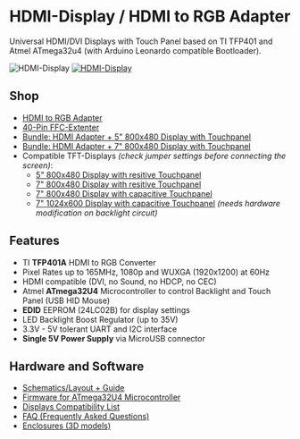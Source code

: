 # HDMI-Display / HDMI to RGB Adapter
Universal HDMI/DVI Displays with Touch Panel based on TI TFP401 and Atmel ATmega32u4 (with Arduino Leonardo compatible Bootloader).

![HDMI-Display](https://raw.github.com/x893/HDMI-Display/master/pcb/HDMI-Display_v10-0603.jpg)
[![HDMI-Display](https://raw.github.com/watterott/HDMI-Display/master/pcb/HDMI-Display_v10.jpg)](http://www.watterott.com/en/HDMI-RGB-adapter-with-ATmega32U4-touch-controller)


## Shop
* [HDMI to RGB Adapter](http://www.watterott.com/en/HDMI-RGB-adapter-with-ATmega32U4-touch-controller)
* [40-Pin FFC-Extenter](http://www.watterott.com/en/40-Pin-FFC-extenter)
* [Bundle: HDMI Adapter + 5" 800x480 Display with Touchpanel](http://www.watterott.com/en/5-800x480-HDMI-Display-with-resistive-touch)
* [Bundle: HDMI Adapter + 7" 800x480 Display with Touchpanel](http://www.watterott.com/en/7-800x480-HDMI-Display-with-resistive-touch)
* Compatible TFT-Displays *(check jumper settings before connecting the screen)*:
  * [5" 800x480 Display with resitive Touchpanel](http://www.watterott.com/en/5-800x480-TFT-Display)
  * [7" 800x480 Display with resitive Touchpanel](http://www.watterott.com/en/7-800x480-TFT-Display)
  * [7" 800x480 Display with capacitive Touchpanel](http://www.watterott.com/en/7-inch-800x480-TFT-LCD-Display-with-capacitive-touch-panel)
  * [7" 1024x600 Display with capacitive Touchpanel](http://www.watterott.com/en/7-inch-1024x600-TFT-LCD-Display-with-capacitive-touch-panel) *(needs hardware modification on backlight circuit)*


## Features
* TI **TFP401A** HDMI to RGB Converter
* Pixel Rates up to 165MHz, 1080p and WUXGA (1920x1200) at 60Hz
* HDMI compatible (DVI, no Sound, no HDCP, no CEC)
* Atmel **ATmega32U4** Microcontroller to control Backlight and Touch Panel (USB HID Mouse)
* **EDID** EEPROM (24LC02B) for display settings
* LED Backlight Boost Regulator (up to 35V)
* 3.3V - 5V tolerant UART and I2C interface
* **Single 5V Power Supply** via MicroUSB connector


## Hardware and Software
* [Schematics/Layout + Guide](https://github.com/watterott/HDMI-Display/tree/master/pcb)
* [Firmware for ATmega32U4 Microcontroller](https://github.com/watterott/HDMI-Display/tree/master/src)
* [Displays Compatibility List](https://github.com/watterott/HDMI-Display/blob/master/docu/Displays.md)
* [FAQ (Frequently Asked Questions)](https://github.com/watterott/HDMI-Display/blob/master/docu/FAQ.md)
* [Enclosures (3D models)](https://www.thingiverse.com/search?q=watterott+display)
